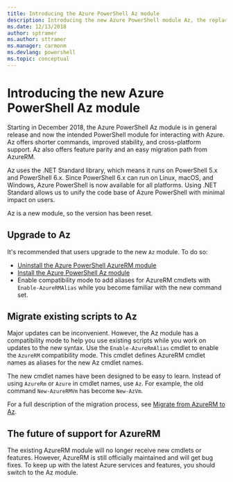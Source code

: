 ```yaml
---
title: Introducing the Azure PowerShell Az module
description: Introducing the new Azure PowerShell module Az, the replacement for the AzureRM module.
ms.date: 12/13/2018
author: sptramer
ms.author: sttramer
ms.manager: carmonm
ms.devlang: powershell
ms.topic: conceptual
---
```

# Introducing the new Azure PowerShell Az module

Starting in December 2018, the Azure PowerShell Az module is in general release and now the intended
PowerShell module for interacting with Azure. Az offers shorter commands, improved stability, and
cross-platform support. Az also offers feature parity and an easy migration path from AzureRM.

Az uses the .NET Standard library, which means it runs on PowerShell 5.x and PowerShell 6.x.
Since PowerShell 6.x can run on Linux, macOS, and Windows, Azure PowerShell is now available for all platforms.
Using .NET Standard allows us to unify the code base of Azure PowerShell with minimal impact on users.

Az is a new module, so the version has been reset. 

## Upgrade to Az

It's recommended that users upgrade to the new `Az` module. To do so:

* [Uninstall the Azure PowerShell AzureRM module](/powershell/azure/uninstall-az-ps)
* [Install the Azure PowerShell Az module](/powershell/azure/install-az-ps)
* Enable compatibility mode to add aliases for AzureRM cmdlets with `Enable-AzureRMAlias`
  while you become familiar with the new command set.

## Migrate existing scripts to Az

Major updates can be inconvenient. However, the Az module has a compatibility mode to
help you use existing scripts while you work on updates to the new syntax. Use the
`Enable-AzureRmAlias` cmdlet to enable the `AzureRM` compatibility mode. This cmdlet defines
AzureRM cmdlet names as aliases for the new Az cmdlet names.

The new cmdlet names have been designed to be easy to learn. Instead of using `AzureRm` or `Azure`
in cmdlet names, use `Az`. For example, the old command `New-AzureRMVm` has become `New-AzVm`.

For a full description of the migration process, see [Migrate from AzureRM to Az](migrate-from-Az-to-az.md).

## The future of support for AzureRM

The existing AzureRM module will no longer receive new cmdlets or features. However, AzureRM is still officially maintained and will get bug fixes. To keep up with the latest Azure services and features, you should switch to the Az module.